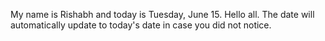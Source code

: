 My name is Rishabh and today is Tuesday, June 15. Hello all. The date will automatically update to today's date in case you did not notice.

